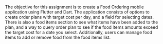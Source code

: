 The objective for this assignment is to create a Food Ordering mobile application using Flutter and Dart. The application consists of options to create order plans with target cost per day, and a field for selecting dates. There is also a food items section to see what items have been added to the plan, and a way to query order plan to see if the food items amounts exceed the target cost for a date you select. Additionally, users can manage food items to add or remove food from the food items list. 
